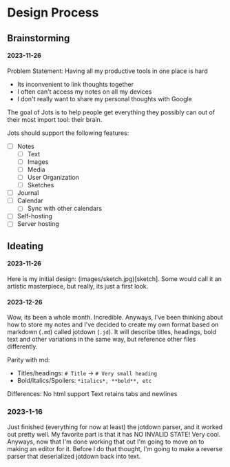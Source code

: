 # Design Process

## Brainstorming

#### 2023-11-26
Problem Statement: Having all my productive tools in one place is hard
- Its inconvenient to link thoughts together
- I often can't access my notes on all my devices
- I don't really want to share my personal thoughts with Google

The goal of Jots is to help people get everything they possibly can out of their most import tool: their brain.

Jots should support the following features:

- [ ] Notes
  - [ ] Text
  - [ ] Images
  - [ ] Media
  - [ ] User Organization
  - [ ] Sketches
- [ ] Journal
- [ ] Calendar
  - [ ] Sync with other calendars
- [ ] Self-hosting
- [ ] Server hosting

## Ideating

#### 2023-11-26
Here is my initial design: (images/sketch.jpg)[sketch]. Some would call it an artistic masterpiece, but really, its just a first look.

#### 2023-12-26
Wow, its been a whole month. Incredible. Anyways, I've been thinking about how to store my notes and I've decided to create my own format based on markdown (`.md`) called jotdown (`.jd`). It will describe titles, headings, bold text and other variations in the same way, but reference other files differently.

Parity with md:
- Titles/headings: `# Title` -> `# Very small heading`
- Bold/Italics/Spoilers: `*italics*, **bold**, etc`

Differences:
No html support
Text retains tabs and newlines

### 2023-1-16
Just finished (everything for now at least) the jotdown parser, and it worked out pretty well. My favorite part is that it has NO INVALID STATE! Very cool. Anyways, now that I'm done working that out I'm going to move on to making an editor for it. Before I do that thought, I'm going to make a reverse parser that deserialized jotdown back into text.

